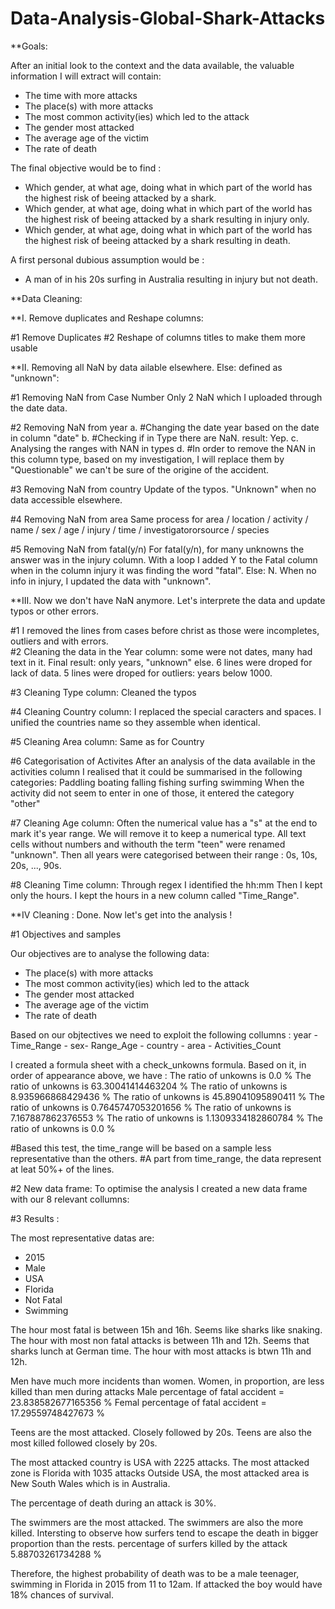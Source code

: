 # Data-Analysis-Global-Shark-Attacks

**Goals: 

After an initial look to the context and the data available, the valuable information I will extract will contain:
- The time with more attacks
- The place(s) with more attacks
- The most common activity(ies) which led to the attack
- The gender most attacked
- The average age of the victim
- The rate of death

The final objective would be to find :
- Which gender, at what age, doing what in which part of the world has the highest risk of beeing attacked by a shark.
- Which gender, at what age, doing what in which part of the world has the highest risk of beeing attacked by a shark resulting in injury only.
- Which gender, at what age, doing what in which part of the world has the highest risk of beeing attacked by a shark resulting in death.


A first personal dubious assumption would be : 
- A man of in his 20s surfing in Australia resulting in injury but not death.  





**Data Cleaning: 

**I. Remove duplicates and Reshape columns: 



#1 Remove Duplicates 
#2 Reshape of columns titles to make them more usable



**II. Removing all NaN by data ailable elsewhere. Else: defined as "unknown": 

#1 Removing NaN from Case Number
Only 2 NaN which I uploaded through the date data.

#2 Removing NaN from year
    a. #Changing the date year based on the date in column "date" 
    b. #Checking if in Type there are NaN. result: Yep.
    c. Analysing the ranges with NAN in types
    d. #In order to remove the NAN in this column type, based on my investigation, I will replace them by "Questionable" we can't be sure of the origine of the accident.

#3 Removing NaN from country
    Update of the typos. 
    "Unknown" when no data accessible elsewhere.


#4 Removing NaN from area
    Same process for area / location / activity / name / sex / age / injury / time / investigatororsource / species


#5 Removing NaN from fatal(y/n)
For fatal(y/n), for many unknowns the answer was in the injury column.
With a loop I added Y to the Fatal column when in the column injury it was finding the word "fatal". Else: N.
When no info in injury, I updated the data with "unknown".




**III. Now we don't have NaN anymore. Let's interprete the data and update typos or other errors. 

#1 I removed the lines from cases before christ as those were incompletes, outliers and with errors.   
#2 Cleaning the data in the Year column:
    some were not dates, many had text in it. 
    Final result: only years, "unknown" else.
    6 lines were droped for lack of data.
    5 lines were droped for outliers: years below 1000.


#3 Cleaning Type column:
    Cleaned the typos 

#4 Cleaning Country column:
    I replaced the special caracters and spaces.
    I unified the countries name so they assemble when identical.

#5 Cleaning Area column:
    Same as for Country
    
   
#6 Categorisation of Activites
    After an analysis of the data available in the activities column I realised that it could be summarised in the following categories:
    Paddling
    boating
    falling
    fishing
    surfing
    swimming
    When the activity did not seem to enter in one of those, it entered the category "other"



#7 Cleaning Age column:
    Often the numerical value has a "s" at the end to mark it's year range. We will remove it to keep a numerical type. 
    All text cells without numbers and withouth the term "teen" were renamed "unknown".
    Then all years were categorised between their range : 
        0s, 10s, 20s, ..., 90s.

#8 Cleaning Time column:
   Through regex I identified the hh:mm
   Then I kept only the hours. 
   I kept the hours in a new column called "Time_Range".
    
    
    
**IV Cleaning : Done. Now let's get into the analysis !

#1 Objectives and samples

Our objectives are to analyse the following data:
- The place(s) with more attacks
- The most common activity(ies) which led to the attack
- The gender most attacked
- The average age of the victim
- The rate of death


Based on our objtectives we need to exploit the following collumns :
    year - Time_Range - sex- Range_Age - country - area - Activities_Count


I created a formula sheet with a check_unkowns formula.
Based on it, in order of appearance above, we have : 
    The ratio of unkowns is  0.0 %
    The ratio of unkowns is  63.30041414463204 %
    The ratio of unkowns is  8.935966868429436 %
    The ratio of unkowns is  45.89041095890411 %
    The ratio of unkowns is  0.7645747053201656 %
    The ratio of unkowns is  7.167887862376553 %
    The ratio of unkowns is  1.1309334182860784 %
    The ratio of unkowns is  0.0 %
    
#Based this test, the time_range will be based on a sample less representative than the others.
#A part from time_range, the data represent at leat 50%+ of the lines.

#2 New data frame:
To optimise the analysis I created a new data frame with our 8 relevant collumns: 


#3 Results :

The most representative datas are:
- 2015
- Male
- USA
- Florida
- Not Fatal
- Swimming

The hour most fatal is between 15h and 16h. Seems like sharks like snaking.
The hour with most non fatal attacks is between 11h and 12h. Seems that sharks lunch at German time.
The hour with most attacks is btwn 11h and 12h.


Men have much more incidents than women.
Women, in proportion, are less killed than men during attacks
    Male percentage of fatal accident = 23.838582677165356 %
    Femal percentage of fatal accident = 17.29559748427673 %


Teens are the most attacked. Closely followed by 20s.
Teens are also the most killed followed closely by 20s.

The most attacked country is USA with 2225 attacks.
The most attacked zone is Florida with 1035 attacks
Outside USA, the most attacked area is New South Wales which is in Australia.

The percentage of death during an attack is 30%.

The swimmers are the most attacked. 
The swimmers are also the more killed.
Intersting to observe how surfers tend to escape the death in bigger proportion than the rests.
    percentage of surfers killed by the attack 5.88703261734288 %


Therefore, the highest probability of death was to be a male teenager, swimming in Florida in 2015 from 11 to 12am. If attacked the boy would have 18% chances of survival.











